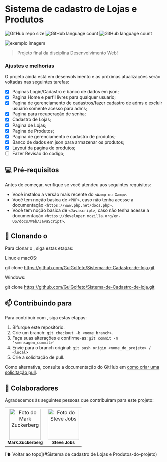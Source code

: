 # Sistema de cadastro de Lojas e Produtos

<!---Esses são exemplos. Veja https://shields.io para outras pessoas ou para personalizar este conjunto de escudos. Você pode querer incluir dependências, status do projeto e informações de licença aqui--->

![GitHub repo size](https://img.shields.io/github/repo-size/GuiGolfeto/Sistema-de-Cadastro-de-loja?style=flat-square)
![GitHub language count](https://img.shields.io/github/languages/count/GuiGolfeto/Sistema-de-Cadastro-de-loja?style=flat-square)
![GitHub language count](https://img.shields.io/github/issues-pr-closed/GuiGolfeto/Sistema-de-Cadastro-de-loja?style=flat-square)


<img src="exemplo-image.png" alt="exemplo imagem">

> Projeto final da disciplina Desenvolvimento Web!

### Ajustes e melhorias

O projeto ainda está em desenvolvimento e as próximas atualizações serão voltadas nas seguintes tarefas:

- [x] Paginas Login/Cadastro e banco de dados em json;
- [x] Pagina Home e perfil livres para qualquer usuario;
- [x] Pagina de gerenciamento de cadastros/fazer cadastro de adms e excluir usuario somente acesso para adms;
- [x] Pagina para recuperação de senha;
- [x] Cadastro de Lojas;
- [x] Pagina de Lojas;
- [x] Pagina de Produtos;
- [x] Pagina de gerenciamento e cadastro de produtos;
- [x] Banco de dados em json para armazenar os produtos;
- [x] Layout da pagina de produtos;
- [ ] Fazer Revisão do codigo;

## 💻 Pré-requisitos

Antes de começar, verifique se você atendeu aos seguintes requisitos:
<!---Estes são apenas requisitos de exemplo. Adicionar, duplicar ou remover conforme necessário--->
* Você instalou a versão mais recente do `<Wamp ou Xamp>`.
* Você tem noção basica de `<PHP>`, caso não tenha acesse a documentação `<https://www.php.net/docs.php>`.
* Você tem noção basica de `<Javascript>`, caso não tenha acesse a documentação `<https://developer.mozilla.org/en-US/docs/Web/JavaScript>`.

## 🚀 Clonando o <Sistema>

Para clonar o <Sistema>, siga estas etapas:

Linux e macOS:

git clone https://github.com/GuiGolfeto/Sistema-de-Cadastro-de-loja.git


Windows:

git clone https://github.com/GuiGolfeto/Sistema-de-Cadastro-de-loja.git


## 📫 Contribuindo para <Sistema>
<!---Se o seu README for longo ou se você tiver algum processo ou etapas específicas que deseja que os contribuidores sigam, considere a criação de um arquivo CONTRIBUTING.md separado--->
Para contribuir com <Sistema>, siga estas etapas:

1. Bifurque este repositório.
2. Crie um branch: `git checkout -b <nome_branch>`.
3. Faça suas alterações e confirme-as: `git commit -m '<mensagem_commit>'`
4. Envie para o branch original: `git push origin <nome_do_projeto> / <local>`
5. Crie a solicitação de pull.

Como alternativa, consulte a documentação do GitHub em [como criar uma solicitação pull](https://help.github.com/en/github/collaborating-with-issues-and-pull-requests/creating-a-pull-request).

## 🤝 Colaboradores

Agradecemos às seguintes pessoas que contribuíram para este projeto:

<table>
  <tr>
    <td align="center">
      <a href="#">
        <img src="https://s2.glbimg.com/FUcw2usZfSTL6yCCGj3L3v3SpJ8=/smart/e.glbimg.com/og/ed/f/original/2019/04/25/zuckerberg_podcast.jpg" width="100px;" alt="Foto do Mark Zuckerberg"/><br>
        <sub>
          <b>Mark Zuckerberg</b>
        </sub>
      </a>
    </td>
    <td align="center">
      <a href="#">
        <img src="https://miro.medium.com/max/360/0*1SkS3mSorArvY9kS.jpg" width="100px;" alt="Foto do Steve Jobs"/><br>
        <sub>
          <b>Steve Jobs</b>
        </sub>
      </a>
    </td>
  </tr>
</table>

[⬆ Voltar ao topo](#Sistema de cadastro de Lojas e Produtos-do-projeto)<br>